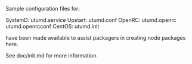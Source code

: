 Sample configuration files for:

SystemD: utumd.service
Upstart: utumd.conf
OpenRC:  utumd.openrc
         utumd.openrcconf
CentOS:  utumd.init

have been made available to assist packagers in creating node packages here.

See doc/init.md for more information.
